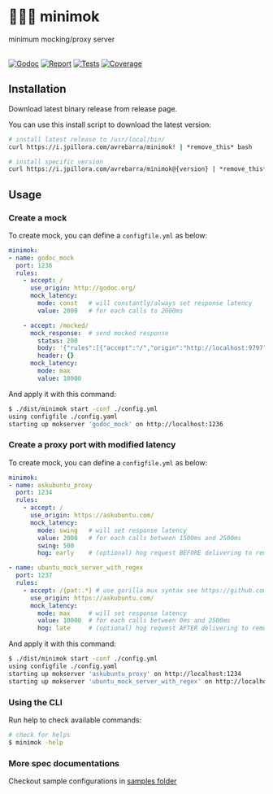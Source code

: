 <div class="info" align="left">
  <h1 class="name">🦹🏾‍♀️ minimok</h1>
  minimum mocking/proxy server
  <br>
  <br>

[![Godoc][godoc-image]][godoc-url]
[![Report][report-image]][report-url]
[![Tests][tests-image]][tests-url]
[![Coverage][coverage-image]][coverage-url]

</div>


## Installation

Download latest binary release from release page.

You can use this install script to download the latest version:

```sh
# install latest release to /usr/local/bin/
curl https://i.jpillora.com/avrebarra/minimok! | *remove_this* bash
```

```sh
# install specific version
curl https://i.jpillora.com/avrebarra/minimok@{version} | *remove_this* bash
```

## Usage
### Create a mock
To create mock, you can define a `configfile.yml` as below:
```yml
minimok:
- name: godoc_mock
  port: 1236
  rules:
    - accept: /
      use_origin: http://godoc.org/
      mock_latency: 
        mode: const   # will constantly/always set response latency
        value: 2000   # for each calls to 2000ms 

    - accept: /mocked/
      mock_response:  # send mocked response
        status: 200
        body: '{"rules":[{"accept":"/","origin":"http://localhost:9797","mock_response":"","mock_latency":{"mode":"swing","value":"2000","swing":"2000"}}]}'
        header: {}
      mock_latency:
        mode: max
        value: 10000
```

And apply it with this command:
```sh
$ ./dist/minimok start -conf ./config.yml
using configfile ./config.yaml
starting up mokserver 'godoc_mock' on http://localhost:1236
```

### Create a proxy port with modified latency
To create mock, you can define a `configfile.yml` as below:
```yml
minimok:
- name: askubuntu_proxy
  port: 1234
  rules:
    - accept: /
      use_origin: https://askubuntu.com/
      mock_latency: 
        mode: swing   # will set response latency 
        value: 2000   # for each calls between 1500ms and 2500ms 
        swing: 500
        hog: early    # (optional) hog request BEFORE delivering to remote target

- name: ubuntu_mock_server_with_regex
  port: 1237
  rules:
    - accept: /{pat:.*} # use gorilla mux syntax see https://github.com/gorilla/mux#matching-routes
      use_origin: https://askubuntu.com/
      mock_latency:
        mode: max     # will set response latency 
        value: 10000  # for each calls between 0ms and 2500ms
        hog: late     # (optional) hog request AFTER delivering to remote target
```

And apply it with this command:
```sh
$ ./dist/minimok start -conf ./config.yml
using configfile ./config.yaml
starting up mokserver 'askubuntu_proxy' on http://localhost:1234
starting up mokserver 'ubuntu_mock_server_with_regex' on http://localhost:1237
```


### Using the CLI 
Run help to check available commands:
```bash
# check for helps
$ minimok -help
```

### More spec documentations
Checkout sample configurations in [samples folder](/samples/)


[godoc-image]: https://godoc.org/github.com/avrebarra/minimok?status.svg
[godoc-url]: https://godoc.org/github.com/avrebarra/minimok
[report-image]: https://goreportcard.com/badge/github.com/avrebarra/minimok
[report-url]: https://goreportcard.com/report/github.com/avrebarra/minimok
[tests-image]: https://cloud.drone.io/api/badges/avrebarra/minimok/status.svg
[tests-url]: https://cloud.drone.io/avrebarra/minimok
[coverage-image]: https://codecov.io/gh/avrebarra/minimok/graph/badge.svg
[coverage-url]: https://codecov.io/gh/avrebarra/minimok
[sponsor-image]: https://img.shields.io/badge/github-donate-green.svg